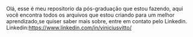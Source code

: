 Olá, esse é meu repositorio da pós-graduação que estou fazendo, aqui você encontra todos os arquivos que estou criando para um melhor aprendizado,se quiser saber mais sobre, entre em contato pelo Linkedin.
Linkedin:https://www.linkedin.com/in/viniciusvitto/
